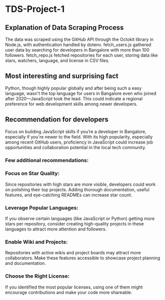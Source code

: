 # TDS-Project-1

## Explanation of Data Scraping Process
The data was scraped using the GitHub API through the Octokit library in Node.js, with authentication handled by dotenv.
fetch_users.js gathered user data by searching for developers in Bangalore with more than 100 followers.
fetch_repo.js fetched repositories for each user, storing data like stars, watchers, language, and license in CSV files.

## Most interesting and surprising fact
Python, though highly popular globally and after being such a easy language, wasn't the top language for users in Bangalore even who joined after 2020—JavaScript took the lead. This could indicate a regional preference for web development skills among newer developers.

## Recommendation for developers
Focus on building JavaScript skills if you’re a developer in Bangalore, especially if you're newer to the field. With its high popularity, especially among recent GitHub users, proficiency in JavaScript could increase job opportunities and collaboration potential in the local tech community.


### Few additional recommendations:
### Focus on Star Quality:
Since repositories with high stars are more visible, developers could work on polishing their top projects. Adding thorough documentation, useful features, and eye-catching READMEs can increase star count.

### Leverage Popular Languages: 
If you observe certain languages (like JavaScript or Python) getting more stars per repository, consider creating high-quality projects in these languages to attract more attention and followers.

### Enable Wiki and Projects: 
Repositories with active wikis and project boards may attract more collaborators. Make these features accessible to showcase project planning and documentation.

### Choose the Right License: 
If you identified the most popular licenses, using one of them might encourage contributions and make your code more shareable.
